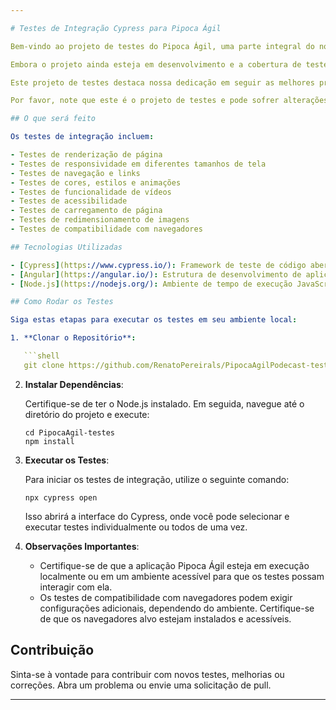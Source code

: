 ```yaml
---

# Testes de Integração Cypress para Pipoca Ágil

Bem-vindo ao projeto de testes do Pipoca Ágil, uma parte integral do nosso processo de desenvolvimento. Este projeto é dedicado à implementação de testes de unidade, que são fundamentais para garantir a qualidade e a confiabilidade do nosso código.

Embora o projeto ainda esteja em desenvolvimento e a cobertura de testes de unidade ainda não seja ideal, estamos comprometidos em melhorar continuamente nossos esforços de teste. Reconhecemos a importância dos testes de unidade, integração e sistema para identificar e corrigir problemas precocemente, melhorar a qualidade do código e acelerar o tempo de desenvolvimento.

Este projeto de testes destaca nossa dedicação em seguir as melhores práticas de desenvolvimento de software. Estamos ansiosos para expandir nossos esforços de teste à medida que o projeto avança, incluindo a implementação de testes de integração e sistema no futuro.

Por favor, note que este é o projeto de testes e pode sofrer alterações à medida que o projeto avança.

## O que será feito

Os testes de integração incluem:

- Testes de renderização de página
- Testes de responsividade em diferentes tamanhos de tela
- Testes de navegação e links
- Testes de cores, estilos e animações
- Testes de funcionalidade de vídeos
- Testes de acessibilidade
- Testes de carregamento de página
- Testes de redimensionamento de imagens
- Testes de compatibilidade com navegadores

## Tecnologias Utilizadas

- [Cypress](https://www.cypress.io/): Framework de teste de código aberto para aplicativos web.
- [Angular](https://angular.io/): Estrutura de desenvolvimento de aplicativos web.
- [Node.js](https://nodejs.org/): Ambiente de tempo de execução JavaScript utilizado para executar os testes.

## Como Rodar os Testes

Siga estas etapas para executar os testes em seu ambiente local:

1. **Clonar o Repositório**:

   ```shell
   git clone https://github.com/RenatoPereirals/PipocaAgilPodecast-testes.git
   ```

2. **Instalar Dependências**:

   Certifique-se de ter o Node.js instalado. Em seguida, navegue até o diretório do projeto e execute:

   ```shell
   cd PipocaAgil-testes
   npm install
   ```

3. **Executar os Testes**:

   Para iniciar os testes de integração, utilize o seguinte comando:

   ```shell
   npx cypress open
   ```

   Isso abrirá a interface do Cypress, onde você pode selecionar e executar testes individualmente ou todos de uma vez.

4. **Observações Importantes**:

   - Certifique-se de que a aplicação Pipoca Ágil esteja em execução localmente ou em um ambiente acessível para que os testes possam interagir com ela.
   - Os testes de compatibilidade com navegadores podem exigir configurações adicionais, dependendo do ambiente. Certifique-se de que os navegadores alvo estejam instalados e acessíveis.

## Contribuição

Sinta-se à vontade para contribuir com novos testes, melhorias ou correções. Abra um problema ou envie uma solicitação de pull.

---
```

